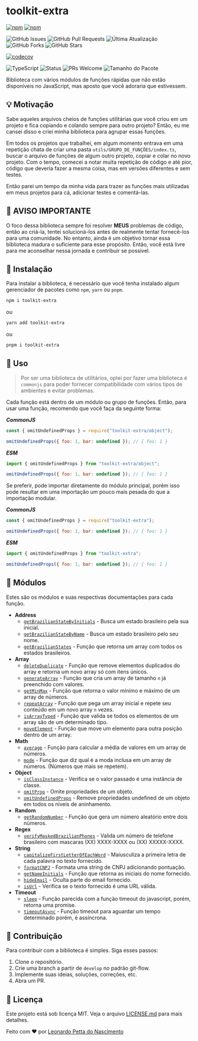 
# toolkit-extra

[![npm](https://img.shields.io/npm/v/toolkit-extra)](https://www.npmjs.com/package/toolkit-extra)
[![npm](https://img.shields.io/npm/dm/toolkit-extra)](https://www.npmjs.com/package/toolkit-extra)

![GitHub Issues](https://img.shields.io/github/issues/leonardopn/toolkit-extra)
![GitHub Pull Requests](https://img.shields.io/github/issues-pr/leonardopn/toolkit-extra)
![Última Atualização](https://img.shields.io/github/last-commit/leonardopn/toolkit-extra)
![GitHub Forks](https://img.shields.io/github/forks/leonardopn/toolkit-extra)
![GitHub Stars](https://img.shields.io/github/stars/leonardopn/toolkit-extra)

[![codecov](https://codecov.io/gh/leonardopn/toolkit-extra/graph/badge.svg?token=SW854GY5YU)](https://codecov.io/gh/leonardopn/toolkit-extra)

![TypeScript](https://badgen.net/npm/types/toolkit-extra)
![Status](https://img.shields.io/badge/status-stable-brightgreen.svg)
![PRs Welcome](https://img.shields.io/badge/PRs-welcome-brightgreen.svg)
![Tamanho do Pacote](https://badgen.net/bundlephobia/minzip/toolkit-extra)

Biblioteca com vários módulos de funções rápidas que não estão disponíveis no JavaScript, mas aposto que você adoraria que estivessem.

## :bulb: Motivação

Sabe aqueles arquivos cheios de funções utilitárias que você criou em um projeto e fica copiando e colando sempre para outro projeto? Então, eu me cansei disso e criei minha biblioteca para agrupar essas funções.

Em todos os projetos que trabalhei, em algum momento entrava em uma repetição chata de criar uma pasta `utils/GRUPO_DE_FUNÇÕES/index.ts`, buscar o arquivo de funções de algum outro projeto, copiar e colar no novo projeto. Com o tempo, comecei a notar muita repetição de código e até pior, código que deveria fazer a mesma coisa, mas em versões diferentes e sem testes.

Então parei um tempo da minha vida para trazer as funções mais utilizadas em meus projetos para cá, adicionar testes e comentá-las.

## :mega: AVISO IMPORTANTE

O foco dessa biblioteca sempre foi resolver **MEUS** problemas de código, então ao criá-la, tentei solucioná-los antes de realmente tentar fornecê-los para uma comunidade. No entanto, ainda é um objetivo tornar essa biblioteca madura o suficiente para esse propósito. Então, você está livre para me aconselhar nessa jornada e contribuir se possível.

## :minidisc: Instalação

Para instalar a biblioteca, é necessário que você tenha instalado algum gerenciador de pacotes como `npm`, `yarn` ou `pnpm`.

```bash
npm i toolkit-extra 
```

ou

```bash
yarn add toolkit-extra
```

ou

```bash
pnpm i toolkit-extra
```

## :tada: Uso

>Por ser uma biblioteca de utilitários, optei por fazer uma biblioteca é `commonjs` para poder fornecer compatibilidade com vários tipos de ambientes e evitar problemas.

Cada função está dentro de um módulo ou grupo de funções. Então, para usar uma função, recomendo que você faça da seguinte forma:

***CommonJS***

```javascript
const { omitUndefinedProps } = require("toolkit-extra/object");

omitUndefinedProps({ foo: 1, bar: undefined }); // { foo: 1 }
```

***ESM***

```javascript
import { omitUndefinedProps } from "toolkit-extra/object";

omitUndefinedProps({ foo: 1, bar: undefined }); // { foo: 1 }
```

Se preferir, pode importar diretamente do módulo principal, porém isso pode resultar em uma importação um pouco mais pesada do que a importação modular.

***CommonJS***

```javascript
const { omitUndefinedProps } = require("toolkit-extra");

omitUndefinedProps({ foo: 1, bar: undefined }); // { foo: 1 }
```

***ESM***

```javascript
import { omitUndefinedProps } from "toolkit-extra";

omitUndefinedProps({ foo: 1, bar: undefined }); // { foo: 1 }
```

## :mag_right: Módulos

Estes são os módulos e suas respectivas documentações para cada função.

- **Address**
  - [`getBrazilianStateByInitials`](./src/docs/getBrazilianStateByInitials.md) - Busca um estado brasileiro pela sua inicial.
  - [`getBrazilianStateByName`](./src/docs/getBrazilianStateByName.md) - Busca um estado brasileiro pelo seu nome.
  - [`getBrazilianStates`](./src/docs/getBrazilianStates.md) - Função que retorna um array com todos os estados brasileiros.
- **Array**
  - [`deleteDuplicate`](./src/docs/deleteDuplicate.md) - Função que remove elementos duplicados do array e retorna um novo array só com itens únicos.
  - [`generateArray`](./src/docs/generateArray.md) - Função que cria um array de tamanho `n` já preenchido com valores.
  - [`getMinMax`](./src/docs/getMinMax.md) - Função que retorna o valor mínimo e máximo de um array de números.
  - [`repeatArray`](./src/docs/repeatArray.md) - Função que pega um array inicial e repete seu conteúdo em um novo array `n` vezes.
  - [`isArrayTyped`](./src/docs/isArrayTyped.md) - Função que valida se todos os elementos de um array são de um determinado tipo.
  - [`moveElement`](./src/docs/moveElement.md) - Função que move um elemento para outra posição dentro de um array.
- **Math**
  - [`average`](./src/docs/average.md) - Função para calcular a média de valores em um array de números.
  - [`mode`](./src/docs/mode.md) - Função que diz qual é a moda inclusa em um array de números. (Números que mais se repetem).
- **Object**
  - [`isClassInstance`](./src/docs/isClassInstance.md) - Verifica se o valor passado é uma instância de classe.
  - [`omitProp`](./src/docs/omitProp.md) - Omite propriedades de um objeto.
  - [`omitUndefinedProps`](./src/docs/omitUndefinedProps.md) - Remove propriedades undefined de um objeto em todos os níveis de aninhamento.
- **Random**
  - [`getRandomNumber`](./src/docs/getRandomNumber.md) - Função que gera um número aleatório entre dois números.
- **Regex**
  - [`verifyMaskedBrazilianPhones`](./src/docs/verifyMaskedBrazilianPhones.md) - Valida um número de telefone brasileiro com mascaras (XX) XXXX-XXXX ou (XX) XXXXX-XXXX.
- **String**
  - [`capitalizeFirstLetterOfEachWord`](./src/docs/capitalizeFirstLetterOfEachWord.md) - Maiusculiza a primeira letra de cada palavra no texto fornecido.
  - [`formatCNPJ`](./src/docs/formatCNPJ.md) - Formata uma string de CNPJ adicionando pontuação.
  - [`getNameInitials`](./src/docs/getNameInitials.md) - Função que retorna as iniciais do nome fornecido.
  - [`hideEmail`](./src/docs/hideEmail.md) - Oculta parte do email fornecido.
  - [`isUrl`](./src/docs/isUrl.md) - Verifica se o texto fornecido é uma URL válida.
- **Timeout**
  - [`sleep`](./src/docs/sleep.md) - Função parecida com a função timeout do javascript, porém, retorna uma promise.
  - [`timeoutAsync`](./src/docs/timeoutAsync.md) - Função timeout para aguardar um tempo determinado porém, é assíncrona.

## :handshake: Contribuição

Para contribuir com a biblioteca é simples. Siga esses passos:

1. Clone o repositório.
2. Crie uma branch a partir de `develop` no padrão git-flow.
3. Implemente suas ideias, soluções, correções, etc.
4. Abra um PR.

## :memo: Licença

Este projeto está sob licença MIT. Veja o arquivo [LICENSE.md](LICENSE.md) para mais detalhes.

Feito com :heart: por [Leonardo Petta do Nascimento](https://github.com/leonardopn)
